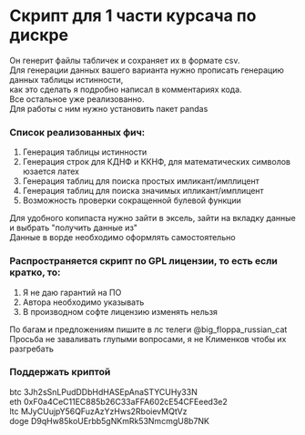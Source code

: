 # Скрипт для 1 части курсача по дискре

Он генерит файлы табличек и сохраняет их в формате csv.<br>
Для генерации данных вашего варианта нужно прописать генерацию данных таблицы истинности,<br> 
как это сделать я подробно написал в комментариях кода.<br>
Все остальное уже реализованно.<br>
Для работы с ним нужно установить пакет pandas<br>

### Список реализованных фич:
1) Генерация таблицы истинности
2) Генерация строк для КДНФ и ККНФ, для математических символов юзается латех
2) Генерация таблиц для поиска простых имликант/имплицент
3) Генерация таблиц для поиска значимых ипликант/имплицент
4) Возможность проверки сокращенной булевой функции

Для удобного копипаста нужно зайти в эксель, зайти на вкладку данные и выбрать "получить данные из"<br>
Данные в ворде необходимо оформлять самостоятельно

### Распространяется скрипт по GPL лицензии, то есть если кратко, то:
1. Я не даю гарантий на ПО
2. Автора необходимо указывать
3. В производном софте лицензию изменять нельзя

По багам и предложениям пишите в лс телеги @big_floppa_russian_cat<br>
Просьба не заваливать глупыми вопросами, я не Клименков чтобы их разгребать<br>

### Поддержать криптой
btc 3Jh2sSnLPudDDbHdHASEpAnaSTYCUHy33N<br>
eth 0xF0a4CeC11EC885b26C33aFFA602cE54CFEeed3e2<br>
ltc MJyCUujpY56QFuzAzYzHws2RboievMQtVz<br>
doge D9qHw85koUErbb5gNKmRk53NmcmgU8b7NK<br>

